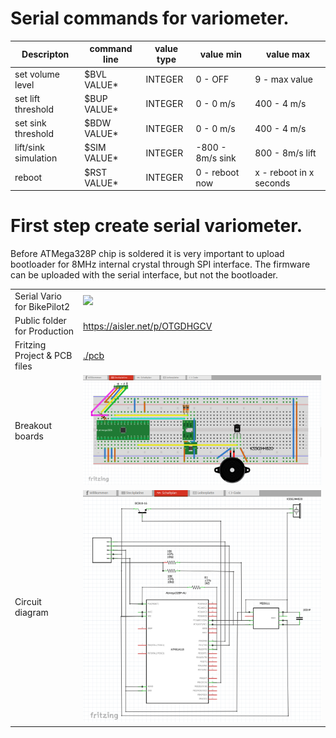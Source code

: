 # Serial commands for variometer.
| Descripton            | command line   | value type |  value min             | value max                |
|-----------------------|----------------|------------|------------------------|--------------------------|
| set volume level      | $BVL VALUE*    |  INTEGER   |      0 - OFF           |   9 - max value          |
| set lift threshold    | $BUP VALUE*    |  INTEGER   |      0 - 0 m/s         | 400 - 4 m/s              |
| set sink threshold    | $BDW VALUE*    |  INTEGER   |      0 - 0 m/s         | 400 - 4 m/s              |
| lift/sink simulation  | $SIM VALUE*    |  INTEGER   |   -800 - 8m/s sink     | 800 - 8m/s lift          |
| reboot                | $RST VALUE*    |  INTEGER   |      0 - reboot now    |   x - reboot in x seconds| 

# First step create serial variometer.

Before ATMega328P chip is soldered it is very important to upload bootloader for 8MHz internal crystal through SPI interface.
The firmware can be uploaded with the serial interface, but not the bootloader.

|                             |                                               |
|-----------------------------|-----------------------------------------------|
|Serial Vario for BikePilot2  |<img src="../image/PCB.png">                   |
|Public folder for Production |https://aisler.net/p/OTGDHGCV                  |
|Fritzing Project & PCB files |[./pcb](./pcb)                                 |
|Breakout boards              |<img src="../image/Buzzer2_BrandBoards.png">   |
|Circuit diagram              |<img src="../image/Buzzer2_CircuitDiagram.png">|
